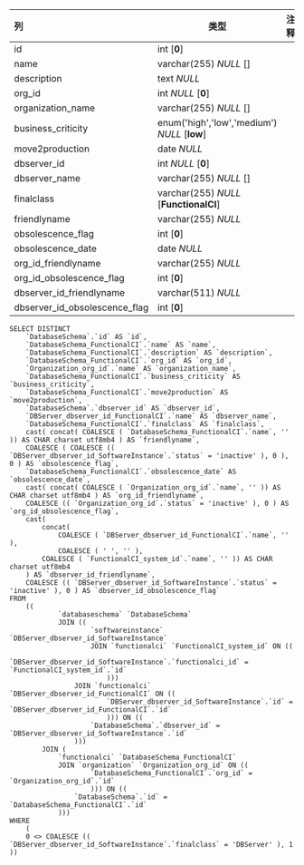 | 列                            | 类型                                         | 注释 |
| :---------------------------- | -------------------------------------------- | ---- |
| id                            | int [**0**]                                  |      |
| name                          | varchar(255) *NULL* []                       |      |
| description                   | text *NULL*                                  |      |
| org_id                        | int *NULL* [**0**]                           |      |
| organization_name             | varchar(255) *NULL* []                       |      |
| business_criticity            | enum('high','low','medium') *NULL* [**low**] |      |
| move2production               | date *NULL*                                  |      |
| dbserver_id                   | int *NULL* [**0**]                           |      |
| dbserver_name                 | varchar(255) *NULL* []                       |      |
| finalclass                    | varchar(255) *NULL* [**FunctionalCI**]       |      |
| friendlyname                  | varchar(255) *NULL*                          |      |
| obsolescence_flag             | int [**0**]                                  |      |
| obsolescence_date             | date *NULL*                                  |      |
| org_id_friendlyname           | varchar(255) *NULL*                          |      |
| org_id_obsolescence_flag      | int [**0**]                                  |      |
| dbserver_id_friendlyname      | varchar(511) *NULL*                          |      |
| dbserver_id_obsolescence_flag | int [**0**]                                  |      |

```
SELECT DISTINCT
	`DatabaseSchema`.`id` AS `id`,
	`DatabaseSchema_FunctionalCI`.`name` AS `name`,
	`DatabaseSchema_FunctionalCI`.`description` AS `description`,
	`DatabaseSchema_FunctionalCI`.`org_id` AS `org_id`,
	`Organization_org_id`.`name` AS `organization_name`,
	`DatabaseSchema_FunctionalCI`.`business_criticity` AS `business_criticity`,
	`DatabaseSchema_FunctionalCI`.`move2production` AS `move2production`,
	`DatabaseSchema`.`dbserver_id` AS `dbserver_id`,
	`DBServer_dbserver_id_FunctionalCI`.`name` AS `dbserver_name`,
	`DatabaseSchema_FunctionalCI`.`finalclass` AS `finalclass`,
	cast( concat( COALESCE ( `DatabaseSchema_FunctionalCI`.`name`, '' )) AS CHAR charset utf8mb4 ) AS `friendlyname`,
	COALESCE ( COALESCE (( `DBServer_dbserver_id_SoftwareInstance`.`status` = 'inactive' ), 0 ), 0 ) AS `obsolescence_flag`,
	`DatabaseSchema_FunctionalCI`.`obsolescence_date` AS `obsolescence_date`,
	cast( concat( COALESCE ( `Organization_org_id`.`name`, '' )) AS CHAR charset utf8mb4 ) AS `org_id_friendlyname`,
	COALESCE (( `Organization_org_id`.`status` = 'inactive' ), 0 ) AS `org_id_obsolescence_flag`,
	cast(
		concat(
			COALESCE ( `DBServer_dbserver_id_FunctionalCI`.`name`, '' ),
			COALESCE ( ' ', '' ),
		COALESCE ( `FunctionalCI_system_id`.`name`, '' )) AS CHAR charset utf8mb4 
	) AS `dbserver_id_friendlyname`,
	COALESCE (( `DBServer_dbserver_id_SoftwareInstance`.`status` = 'inactive' ), 0 ) AS `dbserver_id_obsolescence_flag` 
FROM
	((
			`databaseschema` `DatabaseSchema`
			JOIN ((
					`softwareinstance` `DBServer_dbserver_id_SoftwareInstance`
					JOIN `functionalci` `FunctionalCI_system_id` ON ((
							`DBServer_dbserver_id_SoftwareInstance`.`functionalci_id` = `FunctionalCI_system_id`.`id` 
						)))
				JOIN `functionalci` `DBServer_dbserver_id_FunctionalCI` ON ((
						`DBServer_dbserver_id_SoftwareInstance`.`id` = `DBServer_dbserver_id_FunctionalCI`.`id` 
						))) ON ((
					`DatabaseSchema`.`dbserver_id` = `DBServer_dbserver_id_SoftwareInstance`.`id` 
				)))
		JOIN (
			`functionalci` `DatabaseSchema_FunctionalCI`
			JOIN `organization` `Organization_org_id` ON ((
					`DatabaseSchema_FunctionalCI`.`org_id` = `Organization_org_id`.`id` 
					))) ON ((
				`DatabaseSchema`.`id` = `DatabaseSchema_FunctionalCI`.`id` 
			))) 
WHERE
	(
	0 <> COALESCE (( `DBServer_dbserver_id_SoftwareInstance`.`finalclass` = 'DBServer' ), 1 ))
```

